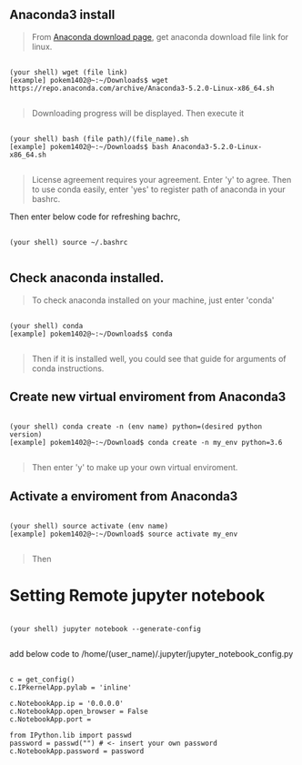 ## Anaconda3 install

> From [Anaconda download page](https://www.anaconda.com/download/), get anaconda download file link for linux.

<pre>
  <code>
(your shell) wget (file link)
[example] pokem1402@~:~/Downloads$ wget https://repo.anaconda.com/archive/Anaconda3-5.2.0-Linux-x86_64.sh
  </code>
</pre>

> Downloading progress will be displayed. Then execute it

<pre>
  <code>
(your shell) bash (file path)/(file_name).sh
[example] pokem1402@~:~/Downloads$ bash Anaconda3-5.2.0-Linux-x86_64.sh
  </code>
</pre>

> License agreement requires your agreement. Enter 'y' to agree. Then to use conda easily, enter 'yes' to register path of anaconda in your bashrc.

Then enter below code for refreshing bachrc,

<pre>
  <code>
(your shell) source ~/.bashrc
  </code>
</pre>



## Check anaconda installed.

> To check anaconda installed on your machine, just enter 'conda'

<pre>
  <code>
(your shell) conda
[example] pokem1402@~:~/Downloads$ conda
  </code>
</pre>

> Then if it is installed well, you could see that guide for arguments of conda instructions.

## Create new virtual enviroment from Anaconda3

<pre>
  <code>
(your shell) conda create -n (env name) python=(desired python version)
[example] pokem1402@~:~/Download$ conda create -n my_env python=3.6
  </code>
</pre>

> Then enter 'y' to make up your own virtual enviroment.

## Activate a enviroment from Anaconda3

<pre>
  <code>
(your shell) source activate (env name)
[example] pokem1402@~:~/Download$ source activate my_env
  </code>
</pre>

> Then 


# Setting Remote jupyter notebook

<pre>
  <code>
(your shell) jupyter notebook --generate-config
  </code>
</pre>

add below code to /home/(user_name)/.jupyter/jupyter_notebook_config.py

<pre>
  <code>
c = get_config()
c.IPkernelApp.pylab = 'inline'

c.NotebookApp.ip = '0.0.0.0'
c.NotebookApp.open_browser = False
c.NotebookApp.port = <your port>

from IPython.lib import passwd
password = passwd("<password>") # <- insert your own password
c.NotebookApp.password = password
  </code>
</pre>
